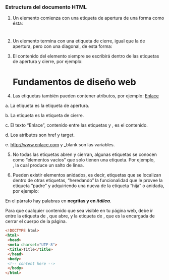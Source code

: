 ### Estructura del documento HTML

1. Un elemento comienza con una etiqueta de apertura de una forma como ésta: <h1>

2. Un elemento termina con una etiqueta de cierre, igual que la de apertura, pero con
una diagonal, de esta forma: </h1>

3. El contenido del elemento siempre se escribirá dentro de las etiquetas de apertura y
cierre, por ejemplo: <h1> Fundamentos de diseño web </h1>

4. Las etiquetas también pueden contener atributos, por ejemplo:
 <a href="http://www.enlace.com" target="_blank">Enlace</a>
 
a. La etiqueta <a> es la etiqueta de apertura.

b. La etiqueta </a> es la etiqueta de cierre.

c. El texto “Enlace”, contenido entre las etiquetas <a> y </a>, es el contenido.

d. Los atributos son href y target.

e. http://www.enlace.com y _blank son las variables.

5. No todas las etiquetas abren y cierran, algunas etiquetas se conocen como “elementos
vacíos” que solo tienen una etiqueta. Por ejemplo, <br>, la cual produce un salto de
línea.

6. Pueden existir elementos anidados, es decir, etiquetas que se localizan dentro de otras
etiquetas, “heredando” la funcionalidad que le provee la etiqueta “padre” y
adquiriendo una nueva de la etiqueta “hija” o anidada, por ejemplo:

<p>En el párrafo hay palabras en <strong> negritas y en <em> itálica</em></strong>. </p>
Para que cualquier contenido que sea visible en tu página web, debe ir entre la etiqueta de
<body>, que abre, y la etiqueta de </body>, que es la encargada de cerrar el cuerpo de la
página.

```html
<!DOCTYPE html>
<html>
 <head>
 <meta charset="UTF-8">
 <title>Title</title>
 </head>
 <body>
 <!-- content here -->
 </body>
</html>
```

